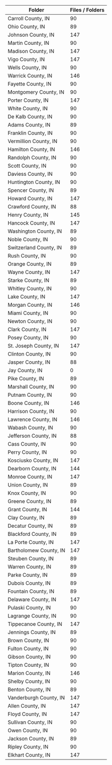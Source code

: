 | Folder                 |   Files / Folders |
|------------------------|-------------------|
| Carroll County, IN     |                90 |
| Ohio County, IN        |                89 |
| Johnson County, IN     |               147 |
| Martin County, IN      |                90 |
| Madison County, IN     |               147 |
| Vigo County, IN        |               147 |
| Wells County, IN       |                90 |
| Warrick County, IN     |               146 |
| Fayette County, IN     |                90 |
| Montgomery County, IN  |                90 |
| Porter County, IN      |               147 |
| White County, IN       |                90 |
| De Kalb County, IN     |                90 |
| Adams County, IN       |                89 |
| Franklin County, IN    |                90 |
| Vermillion County, IN  |                90 |
| Hamilton County, IN    |               146 |
| Randolph County, IN    |                90 |
| Scott County, IN       |                90 |
| Daviess County, IN     |                90 |
| Huntington County, IN  |                90 |
| Spencer County, IN     |                89 |
| Howard County, IN      |               147 |
| Crawford County, IN    |                88 |
| Henry County, IN       |               145 |
| Hancock County, IN     |               147 |
| Washington County, IN  |                89 |
| Noble County, IN       |                90 |
| Switzerland County, IN |                89 |
| Rush County, IN        |                90 |
| Orange County, IN      |                89 |
| Wayne County, IN       |               147 |
| Starke County, IN      |                89 |
| Whitley County, IN     |                90 |
| Lake County, IN        |               147 |
| Morgan County, IN      |               146 |
| Miami County, IN       |                90 |
| Newton County, IN      |                90 |
| Clark County, IN       |               147 |
| Posey County, IN       |                90 |
| St. Joseph County, IN  |               147 |
| Clinton County, IN     |                90 |
| Jasper County, IN      |                88 |
| Jay County, IN         |                 0 |
| Pike County, IN        |                89 |
| Marshall County, IN    |                90 |
| Putnam County, IN      |                90 |
| Boone County, IN       |               146 |
| Harrison County, IN    |                90 |
| Lawrence County, IN    |               146 |
| Wabash County, IN      |                90 |
| Jefferson County, IN   |                88 |
| Cass County, IN        |                90 |
| Perry County, IN       |                90 |
| Kosciusko County, IN   |               147 |
| Dearborn County, IN    |               144 |
| Monroe County, IN      |               147 |
| Union County, IN       |                89 |
| Knox County, IN        |                90 |
| Greene County, IN      |                89 |
| Grant County, IN       |               144 |
| Clay County, IN        |                89 |
| Decatur County, IN     |                89 |
| Blackford County, IN   |                89 |
| La Porte County, IN    |               147 |
| Bartholomew County, IN |               147 |
| Steuben County, IN     |                89 |
| Warren County, IN      |                89 |
| Parke County, IN       |                89 |
| Dubois County, IN      |                89 |
| Fountain County, IN    |                89 |
| Delaware County, IN    |               147 |
| Pulaski County, IN     |                90 |
| Lagrange County, IN    |                90 |
| Tippecanoe County, IN  |               147 |
| Jennings County, IN    |                89 |
| Brown County, IN       |                90 |
| Fulton County, IN      |                90 |
| Gibson County, IN      |                90 |
| Tipton County, IN      |                90 |
| Marion County, IN      |               146 |
| Shelby County, IN      |                90 |
| Benton County, IN      |                89 |
| Vanderburgh County, IN |               147 |
| Allen County, IN       |               147 |
| Floyd County, IN       |               147 |
| Sullivan County, IN    |                90 |
| Owen County, IN        |                90 |
| Jackson County, IN     |                89 |
| Ripley County, IN      |                90 |
| Elkhart County, IN     |               147 |